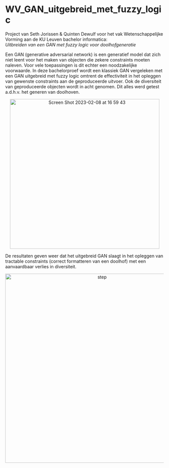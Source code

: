 # WV_GAN_uitgebreid_met_fuzzy_logic
Project van Seth Jorissen &amp; Quinten Dewulf voor het vak Wetenschappelijke Vorming aan de KU Leuven bachelor informatica: 
<br />
*Uitbreiden van een GAN met fuzzy logic voor doolhofgeneratie*

Een GAN (generative adversarial network) is een generatief model dat zich niet leent voor het maken van objecten die zekere constraints moeten naleven. Voor vele toepassingen is dit echter een noodzakelijke voorwaarde. In deze bachelorproef wordt een klassiek GAN vergeleken met een GAN uitgebreid met fuzzy logic omtrent de effectiviteit in het opleggen van gewenste constraints aan de geproduceerde uitvoer. Ook de diversiteit van geproduceerde objecten wordt in acht genomen. Dit alles werd getest a.d.h.v. het generen van doolhoven. 

<p align="center">
  <img width="475" alt="Screen Shot 2023-02-08 at 16 59 43" src="https://user-images.githubusercontent.com/56118785/217586075-a157abd2-9bf1-44e5-9945-0af380eddb7e.png">
</p>

De resultaten geven weer dat het uitgebreid GAN slaagt in het opleggen van tractable constraints (correct formatteren van een doolhof) met een aanvaardbaar verlies in diversiteit.

<p align="center">
  <img width="600" alt="step" src="https://user-images.githubusercontent.com/56118785/217586618-1f504cdf-0903-42c6-835d-db270973736f.png">
</p>
